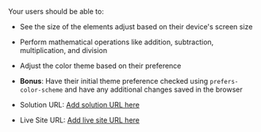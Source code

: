 Your users should be able to:

- See the size of the elements adjust based on their device's screen size
- Perform mathematical operations like addition, subtraction, multiplication, and division
- Adjust the color theme based on their preference
- **Bonus**: Have their initial theme preference checked using `prefers-color-scheme` and have any additional changes saved in the browser

- Solution URL: [Add solution URL here](https://your-solution-url.com)
- Live Site URL: [Add live site URL here](https://your-live-site-url.com)
